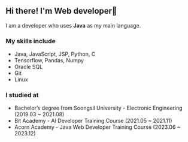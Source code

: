 ## Hi there! I'm Web developer👋
I am a developer who uses **Java** as my main language.
### My skills include
- Java, JavaScript, JSP, Python, C
- Tensorflow, Pandas, Numpy
- Oracle SQL
- Git
- Linux
### I studied at
- Bachelor’s degree from Soongsil University - Electronic Engineering (2019.03 ~ 2021.08)   
- Bit Academy - AI Developer Training Course (2021.05 ~ 2021.11)
- Acorn Academy - Java Web Developer Training Course (2023.06 ~ 2023.12)


<!--
**khs220507/khs220507** is a ✨ _special_ ✨ repository because its `README.md` (this file) appears on your GitHub profile.

Here are some ideas to get you started:

- 🔭 I’m currently working on ...
- 🌱 I’m currently learning ...
- 👯 I’m looking to collaborate on ...
- 🤔 I’m looking for help with ...
- 💬 Ask me about ...
- 📫 How to reach me: ...
- 😄 Pronouns: ...
- ⚡ Fun fact: ...
-->
